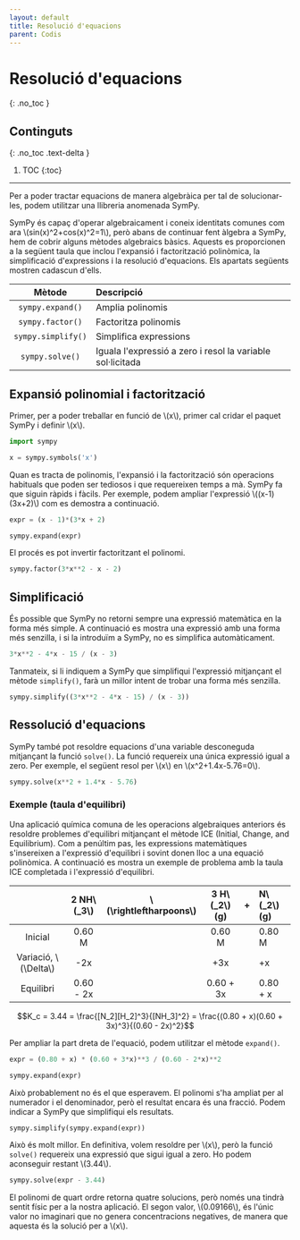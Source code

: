 ```yaml
---
layout: default
title: Resolució d'equacions
parent: Codis
---
```


# **Resolució d'equacions**
{: .no_toc }

## Continguts
{: .no_toc .text-delta }

1. TOC
{:toc}

---

Per a poder tractar equacions de manera algebràica per tal de solucionar-les, podem utilitzar una llibreria anomenada SymPy.

SymPy és capaç d'operar algebraicament i coneix identitats comunes com ara \\(sin(x)^2+cos(x)^2=1\\), però abans de continuar fent àlgebra a SymPy,
hem de cobrir alguns mètodes algebraics bàsics. Aquests es proporcionen a la següent taula que inclou l'expansió i factorització polinòmica,
la simplificació d'expressions i la resolució d'equacions. Els apartats següents mostren cadascun d'ells.

| Mètode | Descripció |
|:------:|:----------  |
|`sympy.expand()` | Amplia polinomis |
|`sympy.factor()` | Factoritza polinomis |
|`sympy.simplify()` | Simplifica expressions |
|`sympy.solve()` | Iguala l'expressió a zero i resol la variable sol·licitada |

## Expansió polinomial i factorització

Primer, per a poder treballar en funció de \\(x\\), primer cal cridar el paquet SymPy i definir \\(x\\).

```py
import sympy

x = sympy.symbols('x')
```

Quan es tracta de polinomis, l'expansió i la factorització són operacions habituals que poden ser tediosos i que requereixen temps a mà.
SymPy fa que siguin ràpids i fàcils. Per exemple, podem ampliar l'expressió \\((x-1)(3x+2)\\) com es demostra a continuació.

```py
expr = (x - 1)*(3*x + 2)

sympy.expand(expr)
```

El procés es pot invertir factoritzant el polinomi.

```py
sympy.factor(3*x**2 - x - 2)
```

## Simplificació

És possible que SymPy no retorni sempre una expressió matemàtica en la forma més simple.
A continuació es mostra una expressió amb una forma més senzilla, i si la introduïm a SymPy, no es simplifica automàticament.

```py
3*x**2 - 4*x - 15 / (x - 3)
```

Tanmateix, si li indiquem a SymPy que simplifiqui l'expressió mitjançant el mètode `simplify()`, farà un millor intent de trobar una forma més senzilla.

```py
sympy.simplify((3*x**2 - 4*x - 15) / (x - 3))
```

## Ressolució d'equacions

SymPy també pot resoldre equacions d'una variable desconeguda mitjançant la funció `solve()`.
La funció requereix una única expressió igual a zero. Per exemple, el següent resol per \\(x\\) en \\(x^2+1.4x-5.76=0\\).

```py
sympy.solve(x**2 + 1.4*x - 5.76)
```

### Exemple (taula d'equilibri)

Una aplicació química comuna de les operacions algebraiques anteriors és resoldre problemes d'equilibri mitjançant el mètode
ICE (Initial, Change, and Equilibrium). Com a penúltim pas, les expressions matemàtiques s'insereixen a l'expressió d'equilibri
i sovint donen lloc a una equació polinòmica. A continuació es mostra un exemple de problema amb la taula ICE completada i l'expressió d'equilibri.

|     | 2 NH\\(_3\\) | \\(\rightleftharpoons\\) | 3 H\\(_2\\) (g) | + | N\\(_2\\) (g) |
|:--: | :--:  |:-:|:-------: |:--:|:-----|
|Inicial| 0.60 M |  | 0.60 M |  | 0.80 M |
|Variació, \\(\Delta\\)| -2x |  |  +3x   |  |  +x    |
|Equilibri| 0.60 - 2x | | 0.60 + 3x |  | 0.80 + x |

$$K_c = 3.44 = \frac{[N_2][H_2]^3}{[NH_3]^2} = \frac{(0.80 + x)(0.60 + 3x)^3}{(0.60 - 2x)^2}$$

Per ampliar la part dreta de l'equació, podem utilitzar el mètode `expand()`.

```py
expr = (0.80 + x) * (0.60 + 3*x)**3 / (0.60 - 2*x)**2

sympy.expand(expr)
```

Això probablement no és el que esperavem. El polinomi s'ha ampliat per al numerador i el denominador, però el resultat encara és una fracció.
Podem indicar a SymPy que simplifiqui els resultats.

```py
sympy.simplify(sympy.expand(expr))
```

Això és molt millor. En definitiva, volem resoldre per \\(x\\), però la funció `solve()` requereix una expressió que sigui igual a zero.
Ho podem aconseguir restant \\(3.44\\).

```py
sympy.solve(expr - 3.44)
```

El polinomi de quart ordre retorna quatre solucions, però només una tindrà sentit físic per a la nostra aplicació.
El segon valor, \\(0.09166\\), és l'únic valor no imaginari que no genera concentracions negatives, de manera que aquesta és la solució per a \\(x\\).
